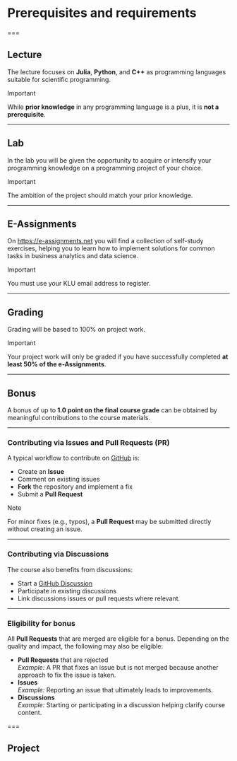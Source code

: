 # Prerequisites and requirements

===

## Lecture

The lecture focuses on **Julia**, **Python**, and **C++** as programming languages suitable for scientific programming.

> [!IMPORTANT]
> While **prior knowledge** in any programming language is a plus, it is **not a prerequisite**.

---

## Lab

In the lab you will be given the opportunity to acquire or intensify your programming knowledge on a programming project of your choice.

> [!IMPORTANT]
> The ambition of the project should match your prior knowledge.

---

## E-Assignments

On https://e-assignments.net you will find a collection of self-study exercises, helping you to learn how to implement solutions for common tasks in business analytics and data science.

> [!IMPORTANT]
> You must use your KLU email address to register.

---

## Grading

Grading will be based to 100% on project work.

> [!IMPORTANT]
> Your project work will only be graded if you have successfully completed **at least 50% of the e-Assignments**.

---

## Bonus

A bonus of up to **1.0 point on the final course grade** can be obtained by meaningful contributions to the course materials. 

---

### Contributing via Issues and Pull Requests (PR)

A typical workflow to contribute on [GitHub](]https://github.com/rajgoel/course-scientific-programming) is:

- Create an **Issue**
- Comment on existing issues
- **Fork** the repository and implement a fix
- Submit a **Pull Request**

> [!NOTE]
> For minor fixes (e.g., typos), a **Pull Request** may be submitted directly without creating an issue.

---

### Contributing via Discussions

The course also benefits from discussions:

- Start a [GitHub Discussion](https://github.com/rajgoel/course-scientific-programming/discussions)
- Participate in existing discussions
- Link discussions issues or pull requests where relevant.

---

### Eligibility for bonus

All **Pull Requests** that are merged are eligible for a bonus. Depending on the quality and impact, the following may also be eligible: 

- **Pull Requests** that are rejected  
  *Example:* A PR that fixes an issue but is not merged because another approach to fix the issue is taken.
- **Issues**  
  *Example:* Reporting an issue that ultimately leads to improvements.
- **Discussions**  
  *Example:* Starting or participating in a discussion helping clarify course content.

===

## Project
